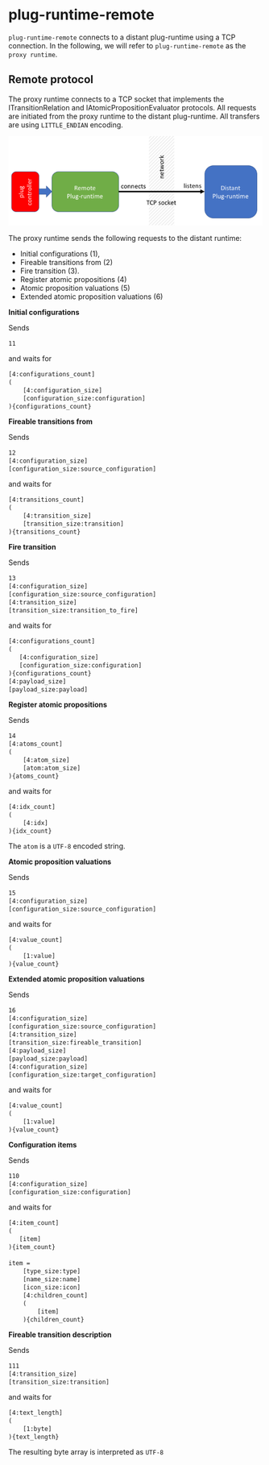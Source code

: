 # plug-runtime-remote

`plug-runtime-remote` connects to a distant plug-runtime using a TCP connection.
In the following, we will refer to `plug-runtime-remote` as the `proxy runtime`.

## Remote protocol

The proxy runtime connects to a TCP socket that implements the ITransitionRelation and IAtomicPropositionEvaluator protocols. 
All requests are initiated from the proxy runtime to the distant plug-runtime.
All transfers are using `LITTLE_ENDIAN` encoding.

![Remote connection](images/remote.png)

The proxy runtime sends the following requests to the distant runtime:

- Initial configurations (1),
- Fireable transitions from (2)
- Fire transition (3).
- Register atomic propositions (4)
- Atomic proposition valuations (5)
- Extended atomic proposition valuations (6)
    
    
**Initial configurations**

Sends 
```
11
```
and waits for 
```
[4:configurations_count] 
(
    [4:configuration_size]
    [configuration_size:configuration]
){configurations_count}
```
**Fireable transitions from**

Sends 
```
12
[4:configuration_size]
[configuration_size:source_configuration]
```
and waits for 
```
[4:transitions_count]
(
    [4:transition_size]
    [transition_size:transition]
){transitions_count}
```

**Fire transition**

Sends 
```
13
[4:configuration_size]
[configuration_size:source_configuration]
[4:transition_size]
[transition_size:transition_to_fire]
```
and waits for 
```
[4:configurations_count]
(
   [4:configuration_size]
   [configuration_size:configuration]
){configurations_count} 
[4:payload_size]
[payload_size:payload]
```

**Register atomic propositions**

Sends 
```
14
[4:atoms_count]
(
    [4:atom_size]
    [atom:atom_size]
){atoms_count}
```
and waits for
```
[4:idx_count]
(
    [4:idx]
){idx_count}
```

The `atom` is a `UTF-8` encoded string.

**Atomic proposition valuations**

Sends 
```
15
[4:configuration_size]
[configuration_size:source_configuration]
```
and waits for 
```
[4:value_count]
(
    [1:value]
){value_count}
```

**Extended atomic proposition valuations**

Sends 
```
16
[4:configuration_size]
[configuration_size:source_configuration]
[4:transition_size]
[transition_size:fireable_transition]
[4:payload_size]
[payload_size:payload]
[4:configuration_size]
[configuration_size:target_configuration]
```
and waits for 
```
[4:value_count]
(
    [1:value]
){value_count}
```

**Configuration items**

Sends 
```
110
[4:configuration_size]
[configuration_size:configuration]
```
and waits for 
```
[4:item_count]
(
   [item]
){item_count}

item = 
    [type_size:type]
    [name_size:name]
    [icon_size:icon]
    [4:children_count]
    (
        [item]
    ){children_count}
```

**Fireable transition description**

Sends 
```
111
[4:transition_size]
[transition_size:transition]
```
and waits for 
```
[4:text_length]
(
    [1:byte]
){text_length}
```
The resulting byte array is interpreted as `UTF-8`
